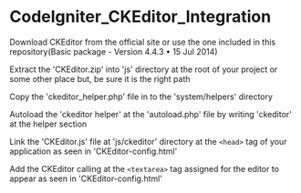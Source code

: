 CodeIgniter_CKEditor_Integration
================================

Download CKEditor from the official site or use the one included in this repository(Basic package - Version 4.4.3 • 15 Jul 2014)

Extract the 'CKEditor.zip' into 'js' directory at the root of your project or some other place but, be sure it is the right path

Copy the 'ckeditor_helper.php' file in to the 'system/helpers' directory

Autoload the 'ckeditor helper' at the 'autoload.php' file by writing 'ckeditor' at the helper section

Link the 'CKEditor.js' file at 'js/ckeditor' directory at the `<head>` tag of your application as seen in 'CKEditor-config.html'

Add the CKEditor calling at the `<textarea>` tag assigned for the editor to appear as seen in 'CKEditor-config.html'

